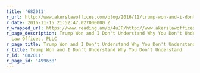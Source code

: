 ```yaml
---
title: '682011'
r_url: http://www.akerslawoffices.com/blog/2016/11/trump-won-and-i-dont-understand-why-you-dont-understand.shtml
r_date: 2016-11-15 21:52:47.027000000 Z
r_wrapped_url: https://www.reading.am/p/4uJP/http://www.akerslawoffices.com/blog/2016/11/trump-won-and-i-dont-understand-why-you-dont-understand.shtml
r_page_description: Trump Won and I Don't Understand Why You Don't Understand - Akers
  Law Offices, PLLC
r_page_title: Trump Won and I Don't Understand Why You Don't Understand
r_title: Trump Won and I Don't Understand Why You Don't Understand
r_id: '682011'
r_page_id: '499638'
---
```


